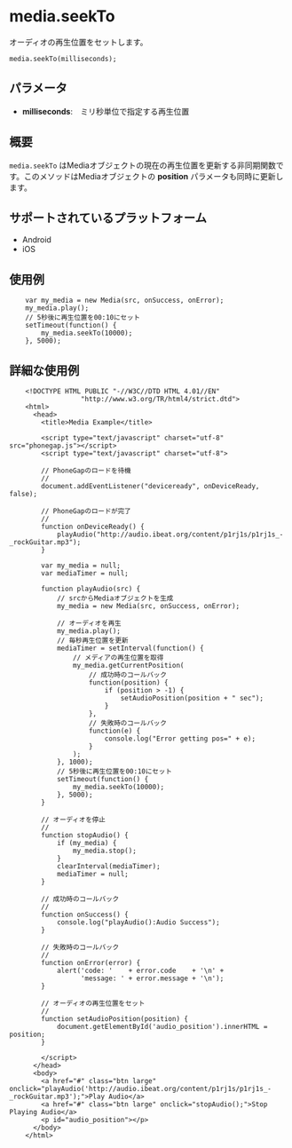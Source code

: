 media.seekTo
========================

オーディオの再生位置をセットします。

    media.seekTo(milliseconds);

パラメータ
----------

- __milliseconds__:　ミリ秒単位で指定する再生位置


概要
-----------

 `media.seekTo` はMediaオブジェクトの現在の再生位置を更新する非同期関数です。このメソッドはMediaオブジェクトの __position__ パラメータも同時に更新します。

サポートされているプラットフォーム
-------------------

- Android
- iOS
    
使用例
-------------

        var my_media = new Media(src, onSuccess, onError);
		my_media.play();
        // 5秒後に再生位置を00:10にセット
        setTimeout(function() {
            my_media.seekTo(10000);
        }, 5000);


詳細な使用例
------------

        <!DOCTYPE HTML PUBLIC "-//W3C//DTD HTML 4.01//EN"
                      "http://www.w3.org/TR/html4/strict.dtd">
        <html>
          <head>
            <title>Media Example</title>
        
            <script type="text/javascript" charset="utf-8" src="phonegap.js"></script>
            <script type="text/javascript" charset="utf-8">
        
            // PhoneGapのロードを待機
            //
            document.addEventListener("deviceready", onDeviceReady, false);
        
            // PhoneGapのロードが完了
            //
            function onDeviceReady() {
                playAudio("http://audio.ibeat.org/content/p1rj1s/p1rj1s_-_rockGuitar.mp3");
            }
        
            var my_media = null;
            var mediaTimer = null;
        
            function playAudio(src) {
                // srcからMediaオブジェクトを生成
                my_media = new Media(src, onSuccess, onError);
        
                // オーディオを再生
                my_media.play();
                // 毎秒再生位置を更新
        		mediaTimer = setInterval(function() {
            		// メディアの再生位置を取得
           			my_media.getCurrentPosition(
                		// 成功時のコールバック
                		function(position) {
                    		if (position > -1) {
                        		setAudioPosition(position + " sec");
                    		}
                		},
                		// 失敗時のコールバック
                		function(e) {
                    		console.log("Error getting pos=" + e);
                		}
            		);
        		}, 1000);
        		// 5秒後に再生位置を00:10にセット
        		setTimeout(function() {
            		my_media.seekTo(10000);
           		}, 5000);
     		}
        
            // オーディオを停止
            // 
            function stopAudio() {
                if (my_media) {
                    my_media.stop();
                }
                clearInterval(mediaTimer);
                mediaTimer = null;
            }
        
            // 成功時のコールバック
            //
            function onSuccess() {
                console.log("playAudio():Audio Success");
            }
        
            // 失敗時のコールバック
            //
            function onError(error) {
                alert('code: '    + error.code    + '\n' + 
                      'message: ' + error.message + '\n');
            }
        
            // オーディオの再生位置をセット
            // 
            function setAudioPosition(position) {
                document.getElementById('audio_position').innerHTML = position;
            }
        
            </script>
          </head>
          <body>
            <a href="#" class="btn large" onclick="playAudio('http://audio.ibeat.org/content/p1rj1s/p1rj1s_-_rockGuitar.mp3');">Play Audio</a>
            <a href="#" class="btn large" onclick="stopAudio();">Stop Playing Audio</a>
            <p id="audio_position"></p>
          </body>
        </html>
